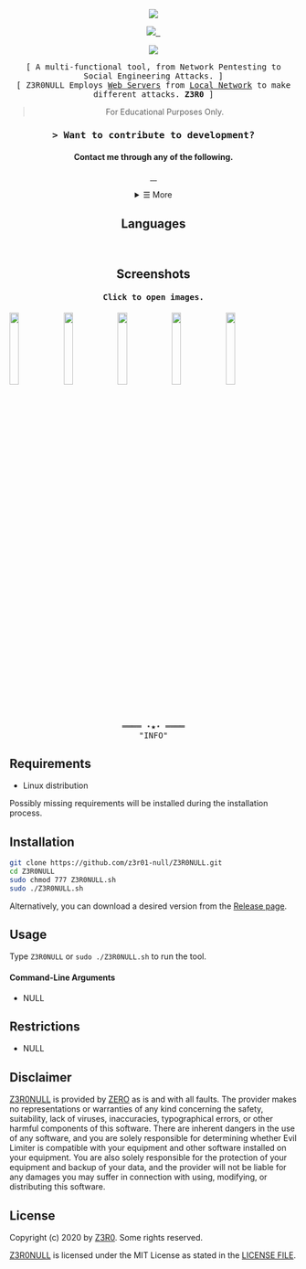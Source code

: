 <p  align="center"><img  src="https://i.imgur.com/CEcXEJ6.png" /></p>

<p align="center">
  <a aria-label="Vercel logo" href="https://github.com/z3r01-null/">
    <img src="https://img.shields.io/badge/MADE%20BY%20ZERO-000000?style=for-the-badge&logo=Vercel&labelColor=000">
  </a>
  <a aria-label="License" href="https://github.com/z3r01-null/Z3R0NULL/blob/main/LICENSE">
    <img alt="" src="https://img.shields.io/npm/l/next?style=for-the-badge&labelColor=000000">
  </a>
  <a aria-label="Join the community on GitHub" href="https://github.com/z3r01-null/Z3R0NULL/discussions">
    <img alt="" src="https://img.shields.io/badge/Join%20the%20community-blueviolet?style=for-the-badge&logo=ZeroMQ&labelColor=000000&logoWidth=20">
  </a>
</p>
<p  align="center"><img  src="https://img.shields.io/badge/%E2%9D%A4%EF%B8%8F-OPEN%20SOURCE-lightgrey?style=for-the-badge&labelColor=000000&logoWidth=20" /></p>


<p align="center">
        <!-- Organisation  -->
        <samp>
                [ A multi-functional tool, from Network Pentesting to Social Engineering Attacks. ]
                <br>
                [ <kbd class="command">Z3R0NULL</kbd> Employs <a href="https://en.wikipedia.org/wiki/Web_server">Web Servers</a> from <a href="https://en.wikipedia.org/wiki/Local_area_network">Local Network</a> to make different attacks. <b>Z3R0</b> ]
                <br>
                <blockquote align="center"><p>For Educational Purposes Only.</p></blockquote>
                <h3 align="center"><samp>&gt; Want to contribute to development?</samp></h3>
          <h4 align="center">Contact me through any of the following.</h4>
        </samp>
</p>


<p align="center">
  <a aria-label="Instagram" href="https://instagram.com/z3r01_null">
    <img alt="" src="https://img.shields.io/badge/INSTAGRAM-c0364f?style=for-the-badge&logo=Instagram&labelColor=000000&logoWidth=20">
  </a>
  <a aria-label="Telegram" href="https://t.me/ZERO">
    <img alt="" src="https://img.shields.io/badge/TELEGRAM-2ca5e0?style=for-the-badge&logo=Telegram&labelColor=000000&logoWidth=20">
  </a>
  <a aria-label="GMail" href="https://mail.google.com/mail/?view=cm&fs=1&to=z3r01un01@gmail.com&su=&body=">
    <img alt="" src="https://img.shields.io/badge/MAIL-e24133?style=for-the-badge&logo=Gmail&labelColor=000000&logoWidth=20">
  </a>
  <a aria-label="Youtube" href="https://www.youtube.com/channel/UCCHdhd0h_rauXViO_oj5AQg">
    <img alt="" src="https://img.shields.io/badge/YOUTUBE-lightgray?style=for-the-badge&logo=Youtube&labelColor=000000&logoWidth=20">
  </a>
</p>


<details align="center">
<summary>&#9776; More</summary>

### 🖥️ Features
**LOCATION**
  
**PHISHING**
  
**BRUTEFORCE**
  
**BACKDOORS**
  
**WEBCAM**
  
**CLIPBOARD**
  
**NETWORK**
  
**VIRUS SCAN**
  
**EVIL LINK**
  
**FTP SERVER**
  
**SITES**
  
**OSINT**
  
**MORE FEATURES SOON...**

</details>


<h2 align="center">Languages</h2>
<p align="center">
    <img alt="" src="https://img.shields.io/badge/BASH-informational?style=flat&logo=gnu-bash&logoColor=white&color=2a282f&logoWidth=20">
    <img alt="" src="https://img.shields.io/badge/PHP-informational?style=flat&logo=php&logoColor=white&color=2a282f&logoWidth=20">
    <img alt="" src="https://img.shields.io/badge/JS-informational?style=flat&logo=javascript&logoColor=white&color=2a282f&logoWidth=20">
    <img alt="" src="https://img.shields.io/badge/PYTHON-informational?style=flat&logo=python&logoColor=white&color=2a282f&logoWidth=20">
    <img alt="" src="https://img.shields.io/badge/RUBY-informational?style=flat&logo=ruby&logoColor=white&color=2a282f&logoWidth=20">
    <img alt="" src="https://img.shields.io/badge/CSS-informational?style=flat&logo=csswizardry&logoColor=white&color=2a282f&logoWidth=20">
    <img alt="" src="https://img.shields.io/badge/HTML%3F-informational?style=flat&logo=html5&logoColor=white&color=2a282f&logoWidth=20">
</p>


<h2 align="center">Screenshots</h2>
<h4 align="center"><samp>Click to open images.</samp></h4>

<img src="https://imgur.com/scsmOvC.png" width="18%"></img> <img src="https://imgur.com/Ka065Jw.png" width="18%"></img> <img src="https://imgur.com/EoF5rT5.png" width="18%"></img> <img src="https://imgur.com/Q24pgU6.png" width="18%"></img> <img src="https://imgur.com/59bk2XI.png" width="18%"></img> 
<!-- Footer -->
<samp>
    <p align="center">
        ════ ⋆★⋆ ════
        <br>
        "INFO"
    </p>
</samp>


## Requirements
- Linux distribution

Possibly missing requirements will be installed during the installation process.


## Installation
```bash
git clone https://github.com/z3r01-null/Z3R0NULL.git
cd Z3R0NULL
sudo chmod 777 Z3R0NULL.sh
sudo ./Z3R0NULL.sh
```

Alternatively, you can download a desired version from the [Release page](https://github.com/z3r01-null/Z3R0NULL/releases).<br>


## Usage
Type ```Z3R0NULL``` or ```sudo ./Z3R0NULL.sh``` to run the tool.


#### Command-Line Arguments
- NULL


## Restrictions
- NULL


## Disclaimer
[Z3R0NULL](https://github.com/z3r01-null/Z3R0NULL) is provided by [ZERO](https://github.com/z3r01-null) as is and with all faults. The provider makes no representations or warranties of any kind concerning the safety, suitability, lack of viruses, inaccuracies, typographical errors, or other harmful components of this software. There are inherent dangers in the use of any software, and you are solely responsible for determining whether Evil Limiter is compatible with your equipment and other software installed on your equipment. You are also solely responsible for the protection of your equipment and backup of your data, and the provider will not be liable for any damages you may suffer in connection with using, modifying, or distributing this software.


## License
Copyright (c) 2020 by [Z3R0](https://github.com/z3r01-null). Some rights reserved.<br>

[Z3R0NULL](https://github.com/z3r01-null/Z3R0NULL) is licensed under the MIT License as stated in the [LICENSE FILE](LICENSE).
